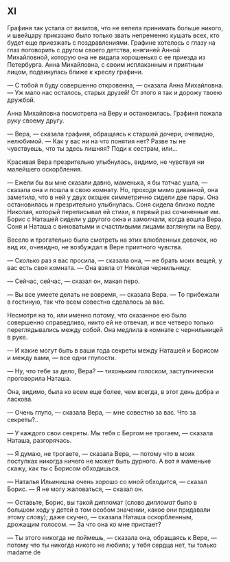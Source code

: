 ## XI

Графиня так устала от визитов, что не велела принимать больше никого, и швейцару приказано было только звать непременно кушать всех, кто будет еще приезжать с поздравлениями. Графине хотелось с глазу на глаз поговорить с другом своего детства, княгиней Анной Михайловной, которую она не видала хорошенько с ее приезда из Петербурга. Анна Михайловна, с своим исплаканным и приятным лицом, подвинулась ближе к креслу графини.

— С тобой я буду совершенно откровенна, — сказала Анна Михайловна. — Уж мало нас осталось, старых друзей! От этого я так и дорожу твоею дружбой.

Анна Михайловна посмотрела на Веру и остановилась. Графиня пожала руку своему другу.

— Вера, — сказала графиня, обращаясь к старшей дочери, очевидно, нелюбимой. — Как у вас ни на что понятия нет? Разве ты не чувствуешь, что ты здесь лишняя? Поди к сестрам, или…

Красивая Вера презрительно улыбнулась, видимо, не чувствуя ни малейшего оскорбления.

— Ежели бы вы мне сказали давно, маменька, я бы тотчас ушла, — сказала она и пошла в свою комнату. Но, проходя мимо диванной, она заметила, что в ней у двух окошек симметрично сидели две пары. Она остановилась и презрительно улыбнулась. Соня сидела близко подле Николая, который переписывал ей стихи, в первый раз сочиненные им. Борис с Наташей сидели у другого окна и замолчали, когда вошла Вера. Соня и Наташа с виноватыми и счастливыми лицами взглянули на Веру.

Весело и трогательно было смотреть на этих влюбленных девочек, но вид их, очевидно, не возбуждал в Вере приятного чувства.

— Сколько раз я вас просила, — сказала она, — не брать моих вещей, у вас есть своя комната. — Она взяла от Николая чернильницу.

— Сейчас, сейчас, — сказал он, макая перо.

— Вы все умеете делать не вовремя, — сказала Вера. — То прибежали в гостиную, так что всем совестно сделалось за вас.

Несмотря на то, или именно потому, что сказанное ею было совершенно справедливо, никто ей не отвечал, и все четверо только переглядывались между собой. Она медлила в комнате с чернильницей в руке.

— И какие могут быть в ваши года секреты между Наташей и Борисом и между вами, — все одни глупости.

— Ну, что тебе за дело, Вера? — тихоньким голоском, заступнически проговорила Наташа.

Она, видимо, была ко всем еще более, чем всегда, в этот день добра и ласкова.

— Очень глупо, — сказала Вера, — мне совестно за вас. Что за секреты?..

— У каждого свои секреты. Мы тебя с Бергом не трогаем, — сказала Наташа, разгорячась.

— Я думаю, не трогаете, — сказала Вера, — потому что в моих поступках никогда ничего не может быть дурного. А вот я маменьке скажу, как ты с Борисом обходишься.

— Наталья Ильинишна очень хорошо со мной обходится, — сказал Борис. — Я не могу жаловаться, — сказал он.

— Оставьте, Борис, вы такой дипломат (слово *дипломат* было в большом ходу у детей в том особом значении, какое они придавали этому слову); даже скучно, — сказала Наташа оскорбленным, дрожащим голосом. — За что она ко мне пристает?

— Ты этого никогда не поймешь, — сказала она, обращаясь к Вере, — потому что ты никогда никого не любила; у тебя сердца нет, ты только madame de

